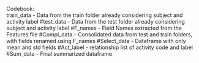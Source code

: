 Codebook:
</br>train_data - Data from the train folder already considering subject and activity label
#test_data - Data from the test folder already considering subject and activity label
#F_names - Field Names extracted from the Features file
#Compl_data - Consolidated data from test and train folders, with fields renamed using F_names
#Select_data - Dataframe with only mean and std fields
#Act_label - relationship list of activity code and label
#Sum_data - Final summarized dataframe
 
